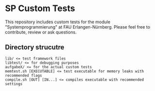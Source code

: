 # SP Custom Tests
This repository includes custom tests for the module "Systemprogrammierung" at FAU Erlangen-Nürnberg. 
Please feel free to contribute, review or ask questions.

## Directory strucutre
```
lib/ <= test framework files
libtest/ <= for debugging purposes
aufgabeX/ <= for the actual custom tests
memtest.sh [EXECUTABLE] <= test executable for memory leaks with recommended flags
compile.sh [OUT] [IN...] <= compiles executable with recommended settings 
```
